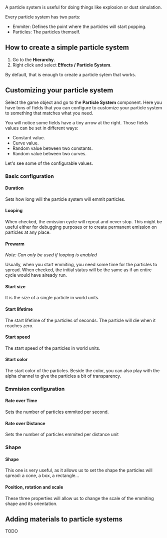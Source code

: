 A particle system is useful for doing things like explosion or dust simulation.

Every particle system has two parts:

- Emmiter: Defines the point where the particles will start popping.
- Particles: The particles themself.

## How to create a simple particle system

1. Go to the **Hierarchy**.
2. Right click and select **Effects / Particle System**.

By default, that is enough to create a particle sytem that works.

## Customizing your particle system

Select the game object and go to the **Particle System** component.
Here you have tons of fields that you can configure to customize your particle system to something that matches what you need.

You will notice some fields have a tiny arrow at the right. Those fields values can be set in different ways:

- Constant value.
- Curve value.
- Random value between two constants.
- Random value between two curves.


Let's see some of the configurable values.

### Basic configuration

#### Duration 

Sets how long will the particle system will emmit particles.

#### Looping

When checked, the emission cycle will repeat and never stop.
This might be useful either for debugging purposes or to create permanent emission on particles at any place.

#### Prewarm

*Note: Can only be used if looping is enabled*

Usually, when you start emmiting, you need some time for the particles to spread.
When checked, the initial status will be the same as if an entire cycle would have already run.

#### Start size

It is the size of a single particle in world units.

#### Start lifetime

The start lifetime of the particles of seconds. The particle will die when it reaches zero.

#### Start speed

The start speed of the particles in world units.

#### Start color

The start color of the particles. 
Beside the color, you can also play with the alpha channel to give the particles a bit of transparency.

### Emmision configuration

#### Rate over Time

Sets the number of particles emmited per second.

#### Rate over Distance

Sets the number of particles emmited per distance unit

### Shape

#### Shape

This one is very useful, as it allows us to set the shape the particles will spread: a cone, a box, a rectangle...

#### Position, rotation and scale

These three properties will allow us to change the scale of the emmiting shape and its orientation.


## Adding materials to particle systems

TODO

